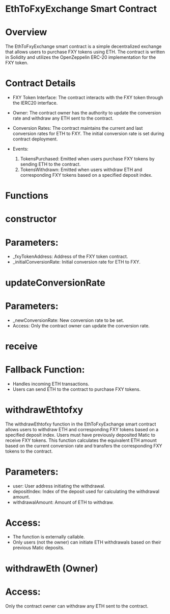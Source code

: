 # EthToFxyExchange Smart Contract

# Overview

The EthToFxyExchange smart contract is a simple decentralized exchange that allows users 
to purchase FXY tokens using ETH. The contract is written in Solidity and utilizes the 
OpenZeppelin ERC-20 implementation for the FXY token.

# Contract Details

* FXY Token Interface: The contract interacts with the FXY token through the IERC20 interface.

* Owner: The contract owner has the authority to update the conversion rate and withdraw any ETH 
sent to the contract.

* Conversion Rates: The contract maintains the current and last conversion rates for ETH to FXY. 
The initial conversion rate is set during contract deployment.

* Events:
   1. TokensPurchased: Emitted when users purchase FXY tokens by sending ETH to the contract.
   2. TokensWithdrawn: Emitted when users withdraw ETH and corresponding FXY tokens based on a 
   specified deposit index.

# Functions

 # constructor

# Parameters:

  * _fxyTokenAddress: Address of the FXY token contract.
  * _initialConversionRate: Initial conversion rate for ETH to FXY.

# updateConversionRate

# Parameters:

* _newConversionRate: New conversion rate to be set.
* Access: Only the contract owner can update the conversion rate.

# receive

# Fallback Function:

* Handles incoming ETH transactions.
* Users can send ETH to the contract to purchase FXY tokens.

# withdrawEthtofxy

 The withdrawEthtofxy function in the EthToFxyExchange smart contract allows users to withdraw 
 ETH and corresponding FXY tokens based on a specified deposit index. Users must have previously 
 deposited Matic to receive FXY tokens. This function calculates the equivalent ETH amount 
 based on the current conversion rate and transfers the corresponding FXY tokens to the contract.

# Parameters:

* user: User address initiating the withdrawal.
* depositIndex: Index of the deposit used for calculating the withdrawal amount.
* withdrawalAmount: Amount of ETH to withdraw.

# Access:

* The function is externally callable.
* Only users (not the owner) can initiate ETH withdrawals based on their previous Matic 
deposits.


# withdrawEth (Owner)

# Access:
Only the contract owner can withdraw any ETH sent to the contract.

